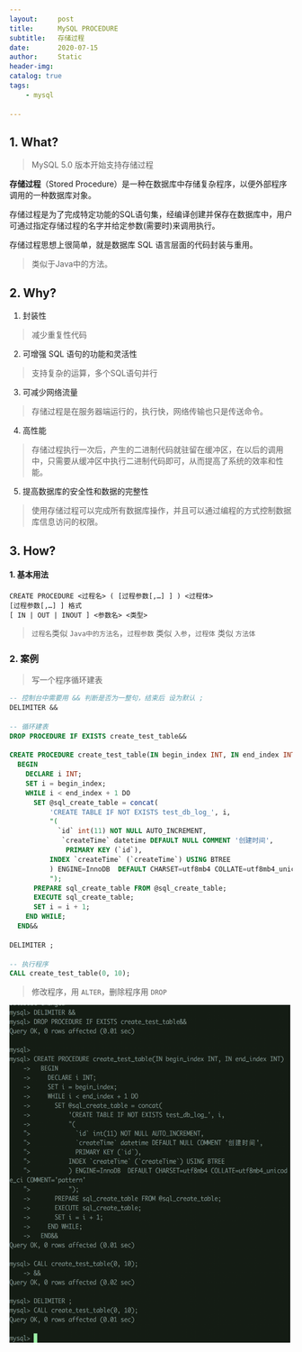 ```yaml
---
layout:     post
title:      MySQL PROCEDURE
subtitle:   存储过程
date:       2020-07-15
author:     Static
header-img: 
catalog: true
tags:
    - mysql
    
---
```


## 1. What?

> MySQL 5.0 版本开始支持存储过程

**存储过程**（Stored Procedure）是一种在数据库中存储复杂程序，以便外部程序调用的一种数据库对象。

存储过程是为了完成特定功能的SQL语句集，经编译创建并保存在数据库中，用户可通过指定存储过程的名字并给定参数(需要时)来调用执行。

存储过程思想上很简单，就是数据库 SQL 语言层面的代码封装与重用。

> 类似于Java中的方法。


## 2. Why?

1. 封装性

> 减少重复性代码

2. 可增强 SQL 语句的功能和灵活性

> 支持复杂的运算，多个SQL语句并行

3. 可减少网络流量

> 存储过程是在服务器端运行的，执行快，网络传输也只是传送命令。

4. 高性能

> 存储过程执行一次后，产生的二进制代码就驻留在缓冲区，在以后的调用中，只需要从缓冲区中执行二进制代码即可，从而提高了系统的效率和性能。

5. 提高数据库的安全性和数据的完整性

> 使用存储过程可以完成所有数据库操作，并且可以通过编程的方式控制数据库信息访问的权限。

## 3. How?  

#### 1. 基本用法

```
CREATE PROCEDURE <过程名> ( [过程参数[,…] ] ) <过程体>
[过程参数[,…] ] 格式
[ IN | OUT | INOUT ] <参数名> <类型>
```

> `过程名`类似 `Java中的方法名`，`过程参数` 类似 `入参`，`过程体` 类似 `方法体`

### 2. 案例

> 写一个程序循环建表

```sql
-- 控制台中需要用 && 判断是否为一整句，结束后 设为默认 ;
DELIMITER &&

-- 循环建表
DROP PROCEDURE IF EXISTS create_test_table&&

CREATE PROCEDURE create_test_table(IN begin_index INT, IN end_index INT)
  BEGIN
    DECLARE i INT;
    SET i = begin_index;
    WHILE i < end_index + 1 DO
      SET @sql_create_table = concat(
          'CREATE TABLE IF NOT EXISTS test_db_log_', i,
          "(
            `id` int(11) NOT NULL AUTO_INCREMENT,
             `createTime` datetime DEFAULT NULL COMMENT '创建时间',
              PRIMARY KEY (`id`),
          INDEX `createTime` (`createTime`) USING BTREE
          ) ENGINE=InnoDB  DEFAULT CHARSET=utf8mb4 COLLATE=utf8mb4_unicode_ci COMMENT='pattern'
          ");
      PREPARE sql_create_table FROM @sql_create_table;
      EXECUTE sql_create_table;
      SET i = i + 1;
    END WHILE;
  END&&

DELIMITER ;

-- 执行程序
CALL create_test_table(0, 10);
```
> 修改程序，用 `ALTER`，删除程序用 `DROP`

<html>
    <img src="/img/mysql/MySQL-PROCEDURE.png" width="500" height="600" /> 
</html>